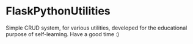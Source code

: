 # FlaskPythonUtilities
Simple CRUD system, for various utilities, developed for the educational purpose of self-learning. Have a good time :)
